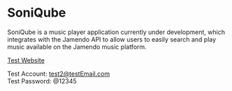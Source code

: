 # SoniQube

SoniQube is a music player application currently under development, which integrates with the Jamendo API to allow users to easily search and play music available on the Jamendo music platform.  



[Test Website](https://d21i174zhu63rt.cloudfront.net/)

Test Account: test2@testEmail.com  
Test Password: @12345
